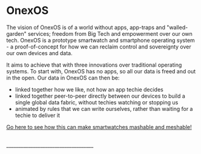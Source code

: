 
# OnexOS

The vision of OnexOS is of a world without apps, app-traps and "walled-garden" services;
freedom from Big Tech and empowerment over our own tech. OnexOS is a prototype
smartwatch and smartphone operating system - a proof-of-concept for how we can reclaim
control and sovereignty over our own devices and data.

It aims to achieve that with three innovations over traditional operating systems. To
start with, OnexOS has no apps, so all our data is freed and out in the open. Our data
in OnexOS can then be:

 - linked together how we like, not how an app techie decides
 - linked together peer-to-peer directly between our devices to build a single global data fabric, without techies watching or stopping us
 - animated by rules that we can write ourselves, rather than waiting for a techie to deliver it

<a href="http://object.network/mash-mesh-smartwatch-os.html">Go here to see how this can make smartwatches mashable and meshable!</a>

<br/>
____________________________________




